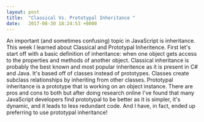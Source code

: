 ```yaml
---
layout: post
title:  "Classical Vs. Prototypal Inheritance "
date:   2017-08-30 18:24:53 +0000
---
```



An important (and sometimes confusing) topic in JavaScript is inheritance. This week I learned about Classical and Prototypal Inheritence. First let's start off with a basic definition of inheritance: when one object gets access to the properties and methods of another object. Classical inheritance is probably the best known and most popular inheritence as it is present in C# and Java. It's based off of classes instead of prototypes. Classes create subclass relationships by inheriting from other classes. Prototypal inheritance is a prototype that is working on an object instance. There are pros and cons to both but after doing research online I've found that many JavaScript developers find prototypal to be better as it is simpler, it's dynamic, and it leads to less redundant code. And I have, in fact, ended up preferring to use prototypal inheritance!
